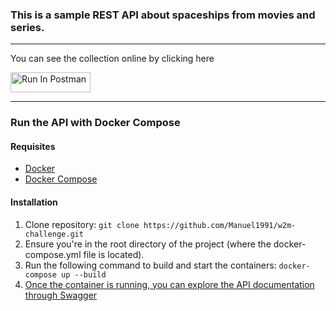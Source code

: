 ### This is a sample REST API about spaceships from movies and series.

---

You can see the collection online by clicking here

[<img src="https://run.pstmn.io/button.svg" alt="Run In Postman" style="width: 128px; height: 32px;">](https://god.gw.postman.com/run-collection/8321505-2ea8906b-f509-4584-b9c0-198a8f12eeef?action=collection%2Ffork&source=rip_markdown&collection-url=entityId%3D8321505-2ea8906b-f509-4584-b9c0-198a8f12eeef%26entityType%3Dcollection%26workspaceId%3D1cf4d53c-66db-4155-853e-af1e2e59945a)

---

### Run the API with Docker Compose

#### Requisites
- [Docker](https://www.docker.com/get-started)
- [Docker Compose](https://docs.docker.com/compose/install/)

#### Installation
1. Clone repository: `git clone https://github.com/Manuel1991/w2m-challenge.git`
2. Ensure you're in the root directory of the project (where the docker-compose.yml file is located).
3. Run the following command to build and start the containers: `docker-compose up --build`
4. [Once the container is running, you can explore the API documentation through Swagger](http://localhost:8080/swagger-ui/index.html)
